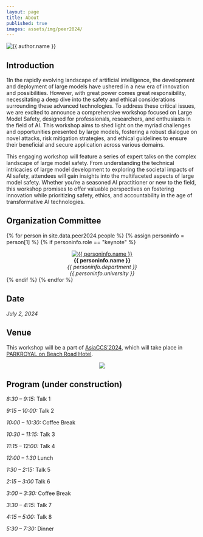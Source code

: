 ```yaml
---
layout: page
title: About
published: true
images: assets/img/peer2024/
---
```


<div class="page" markdown="1">

<img
    class="me"
    alt="{{ author.name }}"
    src="{{ site.author.photo | relative_url }}"
    srcset="{{ site.author.photo2x | relative_url }} 2x"
/>

## Introduction
1In the rapidly evolving landscape of artificial intelligence, the development and deployment of large models have ushered in a new era of innovation and possibilities. However, with great power comes great responsibility, necessitating a deep dive into the safety and ethical considerations surrounding these advanced technologies. To address these critical issues, we are excited to announce a comprehensive workshop focused on Large Model Safety, designed for professionals, researchers, and enthusiasts in the field of AI. This workshop aims to shed light on the myriad challenges and opportunities presented by large models, fostering a robust dialogue on novel attacks, risk mitigation strategies, and ethical guidelines to ensure their beneficial and secure application across various domains.

This engaging workshop will feature a series of expert talks on the complex landscape of large model safety. From understanding the technical intricacies of large model development to exploring the societal impacts of AI safety, attendees will gain insights into the multifaceted aspects of large model safety. Whether you’re a seasoned AI practitioner or new to the field, this workshop promises to offer valuable perspectives on fostering innovation while prioritizing safety, ethics, and accountability in the age of transformative AI technologies.

## Organization Committee
{% for person in site.data.peer2024.people %}
{% assign personinfo = person[1] %}
{% if personinfo.role == "keynote" %}
<center>
<a href="{{ personinfo.website }}"><img class="people" alt="{{ personinfo.name }}" src="{{ page.images | relative_url }}{{ personinfo.image }}" srcset="{{ page.images | relative_url }}{{ personinfo.image }}" /></a>
</center>  
<center><b>{{ personinfo.name }}</b></center>
<center><i>{{ personinfo.department }}</i></center>
<center><i>{{ personinfo.university }}</i></center>
<!-- {{ personinfo.description }} -->
{% endif %}    
{% endfor %}

## Date
*July 2, 2024*

## Venue
This workshop will be a part of [AsiaCCS’2024](https://asiaccs2024.sutd.edu.sg/), which will take place in [PARKROYAL on Beach Road Hotel](https://parkroyalonbeachroad.sg-singapore.com/).
<center><img src="https://llmworkshop.github.io/assets/img/peer2024/ACM-SIGSAC-230x230-1.png" href="https://asiaccs2024.sutd.edu.sg/"></center>

## Program (under construction)
*8:30 – 9:15:* Talk 1

*9:15 – 10:00:* Talk 2

*10:00 – 10:30:* Coffee Break

*10:30 – 11:15:* Talk 3

*11:15 – 12:00:* Talk 4

*12:00 – 1:30* Lunch

*1:30 – 2:15:* Talk 5

*2:15 – 3:00* Talk 6

*3:00 – 3:30:* Coffee Break

*3:30 – 4:15:* Talk 7

*4:15 – 5:00:* Talk 8

*5:30 – 7:30:* Dinner

